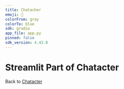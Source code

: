 ```yaml
---
title: Chatacher
emoji: 👀
colorFrom: gray
colorTo: blue
sdk: gradio
app_file: app.py
pinned: false
sdk_version: 4.43.0
---
```


# Streamlit Part of Chatacter

Back to [Chatacter](https://github.com/AlphaSphereDotAI/chatacter)
